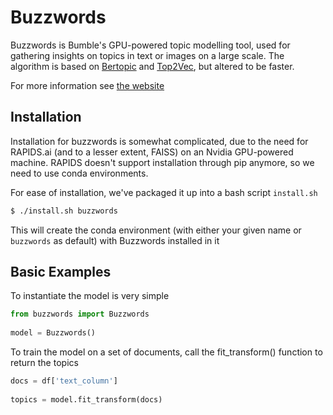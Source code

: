 # Buzzwords

Buzzwords is Bumble's GPU-powered topic modelling tool, used for gathering insights on topics in text or images on a large scale. The algorithm is based on [Bertopic](https://maartengr.github.io/BERTopic/index.html) and [Top2Vec](https://arxiv.org/abs/2008.09470), but altered to be faster.

For more information see [the website](https://bumble-tech.github.io/buzzwords/)

## Installation

Installation for buzzwords is somewhat complicated, due to the need for RAPIDS.ai (and to a lesser extent, FAISS) on an Nvidia GPU-powered machine. RAPIDS doesn't support installation through pip anymore, so we need to use conda environments.

For ease of installation, we've packaged it up into a bash script `install.sh`

```bash
$ ./install.sh buzzwords
```

This will create the conda environment (with either your given name or `buzzwords` as default) with Buzzwords installed in it

## Basic Examples

To instantiate the model is very simple

```python
from buzzwords import Buzzwords
 
model = Buzzwords()
```

To train the model on a set of documents, call the fit_transform() function to return the topics

```python
docs = df['text_column']
 
topics = model.fit_transform(docs)
```
